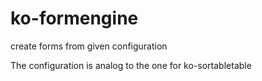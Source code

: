 # ko-formengine
create forms from given configuration

The configuration is analog to the one for ko-sortabletable

